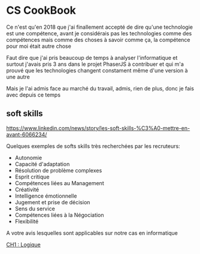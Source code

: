 # CS CookBook

Ce n'est qu'en 2018 que j'ai finallement accepté de dire qu'une technologie est une compétence, avant je considérais pas les technologies comme des compétences mais comme des choses à savoir comme ça, la compétence pour moi était autre chose

Faut dire que j'ai pris beaucoup de temps à analyser l'informatique et surtout j'avais pris 3 ans dans le projet PhaserJS à contribuer et qui m'a prouvé que les technologies changent constament même d'une version à une autre

Mais je l'ai admis face au marché du travail, admis, rien de plus, donc je fais avec depuis ce temps

## soft skills

https://www.linkedin.com/news/story/les-soft-skills-%C3%A0-mettre-en-avant-6066234/

Quelques exemples de softs skills très recherchées par les recruteurs:
- Autonomie
- Capacité d'adaptation
- Résolution de problème complexes
- Esprit critique
- Compétences liées au Management
- Créativité
- Intelligence émotionnelle
- Jugement et prise de décision
- Sens du service
- Compétences liées à la Négociation
- Flexibilité

A votre avis lesquelles sont applicables sur notre cas en informatique

[CH1 : Logique](logic.md)
